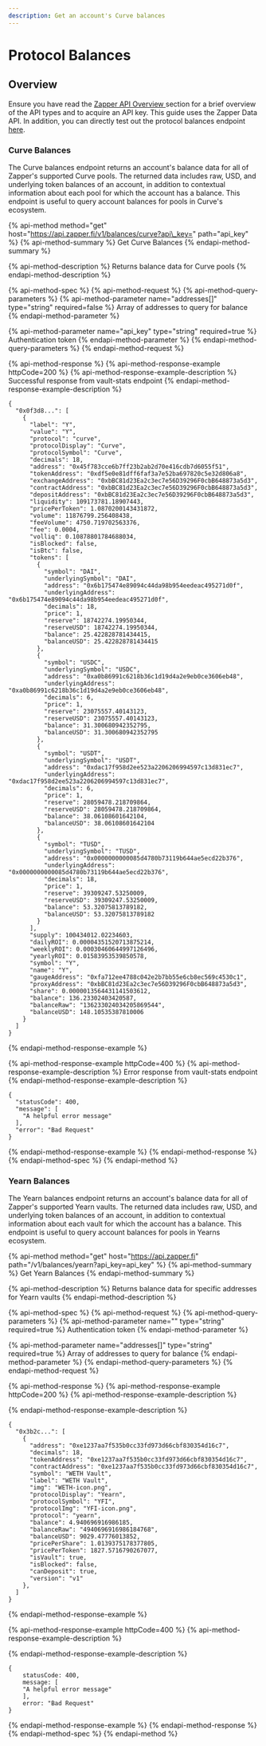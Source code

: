 ```yaml
---
description: Get an account's Curve balances
---
```


# Protocol Balances

## Overview

Ensure you have read the [Zapper API Overview ](../api-getting-started.md)section for a brief overview of the API types and to acquire an API key. This guide uses the Zapper Data API. In addition, you can directly test out the protocol balances endpoint [here](https://api.zapper.fi/api/static/index.html#/default/BalanceController_getProtocolBalances).

### Curve Balances

The Curve balances endpoint returns an account's balance data for all of Zapper's supported Curve pools. The returned data includes raw, USD, and underlying token balances of an account, in addition to contextual information about each pool for which the account has a balance. This endpoint is useful to query account balances for pools in Curve's ecosystem.

{% api-method method="get" host="https://api.zapper.fi/v1/balances/curve?api\_key=" path="api\_key" %}
{% api-method-summary %}
Get Curve Balances
{% endapi-method-summary %}

{% api-method-description %}
Returns balance data for Curve pools
{% endapi-method-description %}

{% api-method-spec %}
{% api-method-request %}
{% api-method-query-parameters %}
{% api-method-parameter name="addresses\[\]" type="string" required=false %}
Array of addresses to query for balance
{% endapi-method-parameter %}

{% api-method-parameter name="api\_key" type="string" required=true %}
Authentication token
{% endapi-method-parameter %}
{% endapi-method-query-parameters %}
{% endapi-method-request %}

{% api-method-response %}
{% api-method-response-example httpCode=200 %}
{% api-method-response-example-description %}
Successful response from vault-stats endpoint
{% endapi-method-response-example-description %}

```
{
  "0x0f3d8...": [
    {
      "label": "Y",
      "value": "Y",
      "protocol": "curve",
      "protocolDisplay": "Curve",
      "protocolSymbol": "Curve",
      "decimals": 18,
      "address": "0x45f783cce6b7ff23b2ab2d70e416cdb7d6055f51",
      "tokenAddress": "0xdf5e0e81dff6faf3a7e52ba697820c5e32d806a8",
      "exchangeAddress": "0xbBC81d23Ea2c3ec7e56D39296F0cbB648873a5d3",
      "contractAddress": "0xbBC81d23Ea2c3ec7e56D39296F0cbB648873a5d3",
      "depositAddress": "0xbBC81d23Ea2c3ec7e56D39296F0cbB648873a5d3",
      "liquidity": 109173781.18907443,
      "pricePerToken": 1.0870200143431872,
      "volume": 11876799.256408438,
      "feeVolume": 4750.719702563376,
      "fee": 0.0004,
      "volliq": 0.10878801784688034,
      "isBlocked": false,
      "isBtc": false,
      "tokens": [
        {
          "symbol": "DAI",
          "underlyingSymbol": "DAI",
          "address": "0x6b175474e89094c44da98b954eedeac495271d0f",
          "underlyingAddress": "0x6b175474e89094c44da98b954eedeac495271d0f",
          "decimals": 18,
          "price": 1,
          "reserve": 18742274.19950344,
          "reserveUSD": 18742274.19950344,
          "balance": 25.422828781434415,
          "balanceUSD": 25.422828781434415
        },
        {
          "symbol": "USDC",
          "underlyingSymbol": "USDC",
          "address": "0xa0b86991c6218b36c1d19d4a2e9eb0ce3606eb48",
          "underlyingAddress": "0xa0b86991c6218b36c1d19d4a2e9eb0ce3606eb48",
          "decimals": 6,
          "price": 1,
          "reserve": 23075557.40143123,
          "reserveUSD": 23075557.40143123,
          "balance": 31.300680942352795,
          "balanceUSD": 31.300680942352795
        },
        {
          "symbol": "USDT",
          "underlyingSymbol": "USDT",
          "address": "0xdac17f958d2ee523a2206206994597c13d831ec7",
          "underlyingAddress": "0xdac17f958d2ee523a2206206994597c13d831ec7",
          "decimals": 6,
          "price": 1,
          "reserve": 28059478.218709864,
          "reserveUSD": 28059478.218709864,
          "balance": 38.06108601642104,
          "balanceUSD": 38.06108601642104
        },
        {
          "symbol": "TUSD",
          "underlyingSymbol": "TUSD",
          "address": "0x0000000000085d4780b73119b644ae5ecd22b376",
          "underlyingAddress": "0x0000000000085d4780b73119b644ae5ecd22b376",
          "decimals": 18,
          "price": 1,
          "reserve": 39309247.53250009,
          "reserveUSD": 39309247.53250009,
          "balance": 53.32075813789182,
          "balanceUSD": 53.32075813789182
        }
      ],
      "supply": 100434012.02234603,
      "dailyROI": 0.00004351520713875214,
      "weeklyROI": 0.00030460644997126496,
      "yearlyROI": 0.01583953539850578,
      "symbol": "Y",
      "name": "Y",
      "gaugeAddress": "0xfa712ee4788c042e2b7bb55e6cb8ec569c4530c1",
      "proxyAddress": "0xbBC81d23Ea2c3ec7e56D39296F0cbB648873a5d3",
      "share": 0.0000013564431141503612,
      "balance": 136.23302403420587,
      "balanceRaw": "136233024034205869544",
      "balanceUSD": 148.10535387810006
    }
  ]
} 

```
{% endapi-method-response-example %}

{% api-method-response-example httpCode=400 %}
{% api-method-response-example-description %}
Error response from vault-stats endpoint
{% endapi-method-response-example-description %}

```
{
  "statusCode": 400,
  "message": [
    "A helpful error message"
  ],
  "error": "Bad Request"
}

```
{% endapi-method-response-example %}
{% endapi-method-response %}
{% endapi-method-spec %}
{% endapi-method %}

### Yearn Balances

The Yearn balances endpoint returns an account's balance data for all of Zapper's supported Yearn vaults. The returned data includes raw, USD, and underlying token balances of an account, in addition to contextual information about each vault for which the account has a balance. This endpoint is useful to query account balances for pools in Yearns ecosystem.

{% api-method method="get" host="https://api.zapper.fi" path="/v1/balances/yearn?api\_key=api\_key" %}
{% api-method-summary %}
Get Yearn Balances
{% endapi-method-summary %}

{% api-method-description %}
Returns balance data for specific addresses for Yearn vaults
{% endapi-method-description %}

{% api-method-spec %}
{% api-method-request %}
{% api-method-query-parameters %}
{% api-method-parameter name="" type="string" required=true %}
Authentication token
{% endapi-method-parameter %}

{% api-method-parameter name="addresses\[\]" type="string" required=true %}
Array of addresses to query for balance
{% endapi-method-parameter %}
{% endapi-method-query-parameters %}
{% endapi-method-request %}

{% api-method-response %}
{% api-method-response-example httpCode=200 %}
{% api-method-response-example-description %}

{% endapi-method-response-example-description %}

```
{
  "0x3b2c...": [
    {
      "address": "0xe1237aa7f535b0cc33fd973d66cbf830354d16c7",
      "decimals": 18,
      "tokenAddress": "0xe1237aa7f535b0cc33fd973d66cbf830354d16c7",
      "contractAddress": "0xe1237aa7f535b0cc33fd973d66cbf830354d16c7",
      "symbol": "WETH Vault",
      "label": "WETH Vault",
      "img": "WETH-icon.png",
      "protocolDisplay": "Yearn",
      "protocolSymbol": "YFI",
      "protocolImg": "YFI-icon.png",
      "protocol": "yearn",
      "balance": 4.940696916986185,
      "balanceRaw": "4940696916986184768",
      "balanceUSD": 9029.47776013852,
      "pricePerShare": 1.0139375178377805,
      "pricePerToken": 1827.5716790267077,
      "isVault": true,
      "isBlocked": false,
      "canDeposit": true,
      "version": "v1"
    },
  ]
}
```
{% endapi-method-response-example %}

{% api-method-response-example httpCode=400 %}
{% api-method-response-example-description %}

{% endapi-method-response-example-description %}

```
{
    statusCode: 400,
    message: [
    "A helpful error message"
    ],
    error: "Bad Request"
}
```
{% endapi-method-response-example %}
{% endapi-method-response %}
{% endapi-method-spec %}
{% endapi-method %}

